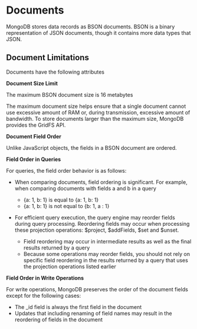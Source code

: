 # Documents

MongoDB stores data records as BSON documents. BSON is a binary representation of JSON documents, though it contains more data types that JSON.

## Document Limitations

Documents have the following attributes

**Document Size Limit**

The maximum BSON document size is 16 metabytes

The maximum document size helps ensure that a single document cannot use excessive amount of RAM or, during transmission, excessive amount of bandwidth. To store documents larger than the maximum size, MongoDB provides the GridFS API.

**Document Field Order**

Unlike JavaScript objects, the fields in a BSON document are ordered.

**Field Order in Queries**

For queries, the field order behavior is as follows:

- When comparing documents, field ordering is significant. For example, when comparing documents with fields a and b in a query

    - {a: 1, b: 1} is equal to {a: 1, b: 1}
    - {a: 1, b: 1} is not equal to {b: 1, a : 1}

- For efficient query execution, the query engine may reorder fields during query processing. Reordering fields may occur when processing these projection operations: $project, $addFields, $set and $unset.

    - Field reordering may occur in intermediate results as well as the final results returned by a query
    - Because some operations may reorder fields, you should not rely on specific field reordering in the results returned by a query that uses the projection operations listed earlier

**Field Order in Write Operations**

For write operations, MongoDB preserves the order of the document fields except for the following cases:

- The _id field is always the first field in the document
- Updates that including renaming of field names may result in the reordering of fields in the document 